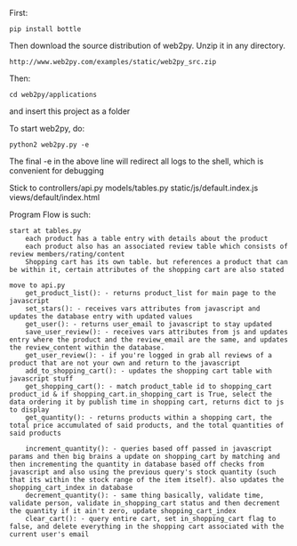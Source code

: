 First: 

	pip install bottle

Then download the source distribution of web2py.  Unzip it in any directory. 

	http://www.web2py.com/examples/static/web2py_src.zip

Then:
	
	cd web2py/applications
  
  and insert this project as a folder
  

To start web2py, do:

	python2 web2py.py -e

The final -e in the above line will redirect all logs to the shell, which is convenient for debugging

	
Stick to controllers/api.py
		 models/tables.py
		 static/js/default.index.js
		 views/default/index.html

Program Flow is such:
	
	start at tables.py
		each product has a table entry with details about the product
		each product also has an associated review table which consists of review members/rating/content
		Shopping cart has its own table. but references a product that can be within it, certain attributes of the shopping cart are also stated
		
	move to api.py
		get_product_list(): - returns product_list for main page to the javascript
		set_stars(): - receives vars attributes from javascript and updates the database entry with updated values
		get_user(): - returns user_email to javascript to stay updated
		save_user_review(): - receives vars attributes from js and updates entry where the product and the review_email are the same, and updates the review_content within the database.
		get_user_review(): - if you're logged in grab all reviews of a product that are not your own and return to the javascript
		add_to_shopping_cart(): - updates the shopping cart table with javascript stuff
		get_shopping_cart(): - match product_table id to shopping_cart product_id & if shopping_cart.in_shopping_cart is True, select the data ordering it by publish time in shopping cart, returns dict to js to display 
		get_quantity(): - returns products within a shopping cart, the total price accumulated of said products, and the total quantities of said products
		
		increment_quantity(): - queries based off passed in javascript params and then big brains a update on shopping_cart by matching and then incrementing the quantity in database based off checks from javascript and also using the previous query's stock quantity (such that its within the stock range of the item itself). also updates the shopping_cart_index in database
		decrement_quantity(): - same thing basically, validate time, validate person, validate in_shopping_cart status and then decrement the quantity if it ain't zero, update shopping_cart_index
		clear_cart(): - query entire cart, set in_shopping_cart flag to false, and delete everything in the shopping cart associated with the current user's email
		
		
		
